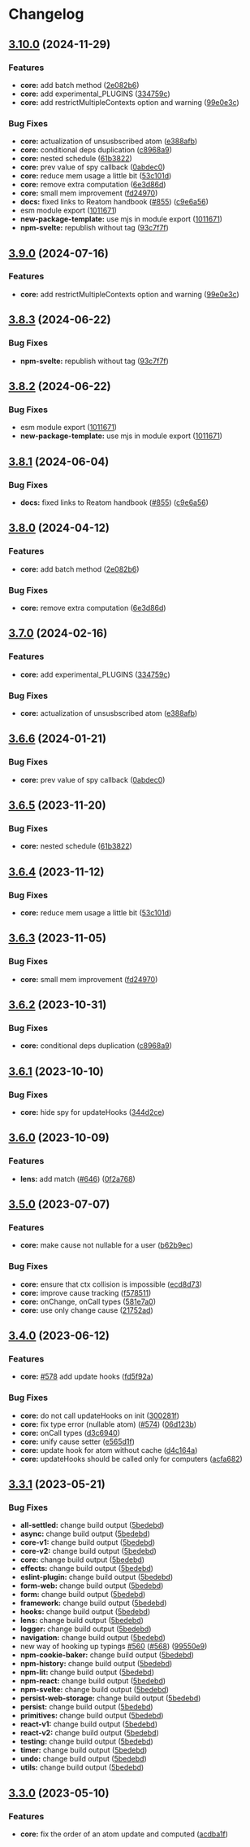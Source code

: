 # Changelog

## [3.10.0](https://github.com/skhrv/reatom/compare/core-v3.9.0...core-v3.10.0) (2024-11-29)


### Features

* **core:** add batch method ([2e082b6](https://github.com/skhrv/reatom/commit/2e082b6296d933ca24046f60ad31b11098027af2))
* **core:** add experimental_PLUGINS ([334759c](https://github.com/skhrv/reatom/commit/334759c1e20487545a1276f18c14812a1a080fbe))
* **core:** add restrictMultipleContexts option and warning ([99e0e3c](https://github.com/skhrv/reatom/commit/99e0e3c723a529effc43f0e2a4908806064d30af))


### Bug Fixes

* **core:** actualization of unsusbscribed atom ([e388afb](https://github.com/skhrv/reatom/commit/e388afbbd120aa8fd9aeb3943cb55691e2930f24))
* **core:** conditional deps duplication ([c8968a9](https://github.com/skhrv/reatom/commit/c8968a9a98f0554f1164b5857a78910cf61f1da4))
* **core:** nested schedule ([61b3822](https://github.com/skhrv/reatom/commit/61b38225b8f7de8eefd7f8f7f6ec079d1ef6de84))
* **core:** prev value of spy callback ([0abdec0](https://github.com/skhrv/reatom/commit/0abdec08c50de9c6622e71b67a4f063aaa9f9343))
* **core:** reduce mem usage a little bit ([53c101d](https://github.com/skhrv/reatom/commit/53c101de190137a078c18900711dd159373635b5))
* **core:** remove extra computation ([6e3d86d](https://github.com/skhrv/reatom/commit/6e3d86dc9d8de9dd78a9c10ce4cb3a899e407093))
* **core:** small mem improvement ([fd24970](https://github.com/skhrv/reatom/commit/fd249701d4f527460443a8cf651d33b3bf153cb4))
* **docs:** fixed links to Reatom handbook ([#855](https://github.com/skhrv/reatom/issues/855)) ([c9e6a56](https://github.com/skhrv/reatom/commit/c9e6a56201c9a496664cd9409fe0fa5dff67606e))
* esm module export ([1011671](https://github.com/skhrv/reatom/commit/10116719dd92d8102352a39e4ed772b8173d8668))
* **new-package-template:** use mjs in module export ([1011671](https://github.com/skhrv/reatom/commit/10116719dd92d8102352a39e4ed772b8173d8668))
* **npm-svelte:** republish without tag ([93c7f7f](https://github.com/skhrv/reatom/commit/93c7f7f5ec58247b1b3aec854cd83b0a0ecd6a6c))

## [3.9.0](https://github.com/artalar/reatom/compare/core-v3.8.3...core-v3.9.0) (2024-07-16)


### Features

* **core:** add restrictMultipleContexts option and warning ([99e0e3c](https://github.com/artalar/reatom/commit/99e0e3c723a529effc43f0e2a4908806064d30af))

## [3.8.3](https://github.com/artalar/reatom/compare/core-v3.8.2...core-v3.8.3) (2024-06-22)


### Bug Fixes

* **npm-svelte:** republish without tag ([93c7f7f](https://github.com/artalar/reatom/commit/93c7f7f5ec58247b1b3aec854cd83b0a0ecd6a6c))

## [3.8.2](https://github.com/artalar/reatom/compare/core-v3.8.1...core-v3.8.2) (2024-06-22)


### Bug Fixes

* esm module export ([1011671](https://github.com/artalar/reatom/commit/10116719dd92d8102352a39e4ed772b8173d8668))
* **new-package-template:** use mjs in module export ([1011671](https://github.com/artalar/reatom/commit/10116719dd92d8102352a39e4ed772b8173d8668))

## [3.8.1](https://github.com/artalar/reatom/compare/core-v3.8.0...core-v3.8.1) (2024-06-04)


### Bug Fixes

* **docs:** fixed links to Reatom handbook ([#855](https://github.com/artalar/reatom/issues/855)) ([c9e6a56](https://github.com/artalar/reatom/commit/c9e6a56201c9a496664cd9409fe0fa5dff67606e))

## [3.8.0](https://github.com/artalar/reatom/compare/core-v3.7.0...core-v3.8.0) (2024-04-12)


### Features

* **core:** add batch method ([2e082b6](https://github.com/artalar/reatom/commit/2e082b6296d933ca24046f60ad31b11098027af2))


### Bug Fixes

* **core:** remove extra computation ([6e3d86d](https://github.com/artalar/reatom/commit/6e3d86dc9d8de9dd78a9c10ce4cb3a899e407093))

## [3.7.0](https://github.com/artalar/reatom/compare/core-v3.6.6...core-v3.7.0) (2024-02-16)


### Features

* **core:** add experimental_PLUGINS ([334759c](https://github.com/artalar/reatom/commit/334759c1e20487545a1276f18c14812a1a080fbe))


### Bug Fixes

* **core:** actualization of unsusbscribed atom ([e388afb](https://github.com/artalar/reatom/commit/e388afbbd120aa8fd9aeb3943cb55691e2930f24))

## [3.6.6](https://github.com/artalar/reatom/compare/core-v3.6.5...core-v3.6.6) (2024-01-21)


### Bug Fixes

* **core:** prev value of spy callback ([0abdec0](https://github.com/artalar/reatom/commit/0abdec08c50de9c6622e71b67a4f063aaa9f9343))

## [3.6.5](https://github.com/artalar/reatom/compare/core-v3.6.4...core-v3.6.5) (2023-11-20)


### Bug Fixes

* **core:** nested schedule ([61b3822](https://github.com/artalar/reatom/commit/61b38225b8f7de8eefd7f8f7f6ec079d1ef6de84))

## [3.6.4](https://github.com/artalar/reatom/compare/core-v3.6.3...core-v3.6.4) (2023-11-12)


### Bug Fixes

* **core:** reduce mem usage a little bit ([53c101d](https://github.com/artalar/reatom/commit/53c101de190137a078c18900711dd159373635b5))

## [3.6.3](https://github.com/artalar/reatom/compare/core-v3.6.2...core-v3.6.3) (2023-11-05)


### Bug Fixes

* **core:** small mem improvement ([fd24970](https://github.com/artalar/reatom/commit/fd249701d4f527460443a8cf651d33b3bf153cb4))

## [3.6.2](https://github.com/artalar/reatom/compare/core-v3.6.1...core-v3.6.2) (2023-10-31)


### Bug Fixes

* **core:** conditional deps duplication ([c8968a9](https://github.com/artalar/reatom/commit/c8968a9a98f0554f1164b5857a78910cf61f1da4))

## [3.6.1](https://github.com/artalar/reatom/compare/core-v3.6.0...core-v3.6.1) (2023-10-10)


### Bug Fixes

* **core:** hide spy for updateHooks ([344d2ce](https://github.com/artalar/reatom/commit/344d2ce10676f49999c8c3fb973109e1ac42c57c))

## [3.6.0](https://github.com/artalar/reatom/compare/core-v3.5.0...core-v3.6.0) (2023-10-09)


### Features

* **lens:** add match ([#646](https://github.com/artalar/reatom/issues/646)) ([0f2a768](https://github.com/artalar/reatom/commit/0f2a7685dd797cac4c9fc882a8e24bc31f9503a6))

## [3.5.0](https://github.com/artalar/reatom/compare/core-v3.4.0...core-v3.5.0) (2023-07-07)


### Features

* **core:** make cause not nullable for a user ([b62b9ec](https://github.com/artalar/reatom/commit/b62b9ec968327e5364a16c415ae5822a175ed6b7))


### Bug Fixes

* **core:** ensure that ctx collision is impossible ([ecd8d73](https://github.com/artalar/reatom/commit/ecd8d7353cb0c229e80dba26224d0de268bde5ff))
* **core:** improve cause tracking ([f578511](https://github.com/artalar/reatom/commit/f578511f8b2a44bc91d3b9f82a791229c095193f))
* **core:** onChange, onCall types ([581e7a0](https://github.com/artalar/reatom/commit/581e7a01f1f7ba033744f0b508af718b287f5f7f))
* **core:** use only change cause ([21752ad](https://github.com/artalar/reatom/commit/21752ad6255f6c3ba0634c50da05fae3d401b7bd))

## [3.4.0](https://github.com/artalar/reatom/compare/core-v3.3.1...core-v3.4.0) (2023-06-12)


### Features

* **core:** [#578](https://github.com/artalar/reatom/issues/578) add update hooks ([fd5f92a](https://github.com/artalar/reatom/commit/fd5f92abe270f59531ad3af41e8073509eedec4a))


### Bug Fixes

* **core:** do not call updateHooks on init ([300281f](https://github.com/artalar/reatom/commit/300281f1f7610cbe37201be914292d5c811d6cdd))
* **core:** fix type error  (nullable atom) ([#574](https://github.com/artalar/reatom/issues/574)) ([06d123b](https://github.com/artalar/reatom/commit/06d123ba118ac98996d6653ab2377e56516ad84b))
* **core:** onCall types ([d3c6940](https://github.com/artalar/reatom/commit/d3c6940ca1f6001a4136e558cf00965de304a6ab))
* **core:** unify cause setter ([e565d1f](https://github.com/artalar/reatom/commit/e565d1fd647583bbb6098b3b41024c9b7d458439))
* **core:** update hook for atom without cache ([d4c164a](https://github.com/artalar/reatom/commit/d4c164ad9b17406adaae7baa7e3e337df0e43a3d))
* **core:** updateHooks should be called only for computers ([acfa682](https://github.com/artalar/reatom/commit/acfa68243e6d48323a90dceb81755e5826cd9215))

## [3.3.1](https://github.com/artalar/reatom/compare/core-v3.3.0...core-v3.3.1) (2023-05-21)


### Bug Fixes

* **all-settled:** change build output ([5bedebd](https://github.com/artalar/reatom/commit/5bedebda3a1ee92850d10f767686303b8ec2ba0e))
* **async:** change build output ([5bedebd](https://github.com/artalar/reatom/commit/5bedebda3a1ee92850d10f767686303b8ec2ba0e))
* **core-v1:** change build output ([5bedebd](https://github.com/artalar/reatom/commit/5bedebda3a1ee92850d10f767686303b8ec2ba0e))
* **core-v2:** change build output ([5bedebd](https://github.com/artalar/reatom/commit/5bedebda3a1ee92850d10f767686303b8ec2ba0e))
* **core:** change build output ([5bedebd](https://github.com/artalar/reatom/commit/5bedebda3a1ee92850d10f767686303b8ec2ba0e))
* **effects:** change build output ([5bedebd](https://github.com/artalar/reatom/commit/5bedebda3a1ee92850d10f767686303b8ec2ba0e))
* **eslint-plugin:** change build output ([5bedebd](https://github.com/artalar/reatom/commit/5bedebda3a1ee92850d10f767686303b8ec2ba0e))
* **form-web:** change build output ([5bedebd](https://github.com/artalar/reatom/commit/5bedebda3a1ee92850d10f767686303b8ec2ba0e))
* **form:** change build output ([5bedebd](https://github.com/artalar/reatom/commit/5bedebda3a1ee92850d10f767686303b8ec2ba0e))
* **framework:** change build output ([5bedebd](https://github.com/artalar/reatom/commit/5bedebda3a1ee92850d10f767686303b8ec2ba0e))
* **hooks:** change build output ([5bedebd](https://github.com/artalar/reatom/commit/5bedebda3a1ee92850d10f767686303b8ec2ba0e))
* **lens:** change build output ([5bedebd](https://github.com/artalar/reatom/commit/5bedebda3a1ee92850d10f767686303b8ec2ba0e))
* **logger:** change build output ([5bedebd](https://github.com/artalar/reatom/commit/5bedebda3a1ee92850d10f767686303b8ec2ba0e))
* **navigation:** change build output ([5bedebd](https://github.com/artalar/reatom/commit/5bedebda3a1ee92850d10f767686303b8ec2ba0e))
* new way of hooking up typings [#560](https://github.com/artalar/reatom/issues/560) ([#568](https://github.com/artalar/reatom/issues/568)) ([99550e9](https://github.com/artalar/reatom/commit/99550e98c34df7efd8431282a868a0483bed5dc8))
* **npm-cookie-baker:** change build output ([5bedebd](https://github.com/artalar/reatom/commit/5bedebda3a1ee92850d10f767686303b8ec2ba0e))
* **npm-history:** change build output ([5bedebd](https://github.com/artalar/reatom/commit/5bedebda3a1ee92850d10f767686303b8ec2ba0e))
* **npm-lit:** change build output ([5bedebd](https://github.com/artalar/reatom/commit/5bedebda3a1ee92850d10f767686303b8ec2ba0e))
* **npm-react:** change build output ([5bedebd](https://github.com/artalar/reatom/commit/5bedebda3a1ee92850d10f767686303b8ec2ba0e))
* **npm-svelte:** change build output ([5bedebd](https://github.com/artalar/reatom/commit/5bedebda3a1ee92850d10f767686303b8ec2ba0e))
* **persist-web-storage:** change build output ([5bedebd](https://github.com/artalar/reatom/commit/5bedebda3a1ee92850d10f767686303b8ec2ba0e))
* **persist:** change build output ([5bedebd](https://github.com/artalar/reatom/commit/5bedebda3a1ee92850d10f767686303b8ec2ba0e))
* **primitives:** change build output ([5bedebd](https://github.com/artalar/reatom/commit/5bedebda3a1ee92850d10f767686303b8ec2ba0e))
* **react-v1:** change build output ([5bedebd](https://github.com/artalar/reatom/commit/5bedebda3a1ee92850d10f767686303b8ec2ba0e))
* **react-v2:** change build output ([5bedebd](https://github.com/artalar/reatom/commit/5bedebda3a1ee92850d10f767686303b8ec2ba0e))
* **testing:** change build output ([5bedebd](https://github.com/artalar/reatom/commit/5bedebda3a1ee92850d10f767686303b8ec2ba0e))
* **timer:** change build output ([5bedebd](https://github.com/artalar/reatom/commit/5bedebda3a1ee92850d10f767686303b8ec2ba0e))
* **undo:** change build output ([5bedebd](https://github.com/artalar/reatom/commit/5bedebda3a1ee92850d10f767686303b8ec2ba0e))
* **utils:** change build output ([5bedebd](https://github.com/artalar/reatom/commit/5bedebda3a1ee92850d10f767686303b8ec2ba0e))

## [3.3.0](https://github.com/artalar/reatom/compare/core-v3.2.0...core-v3.3.0) (2023-05-10)


### Features

* **core:** fix the order of an atom update and computed ([acdba1f](https://github.com/artalar/reatom/commit/acdba1f241c1bd5dcf52c8bfa49c38da3a8510d9))
